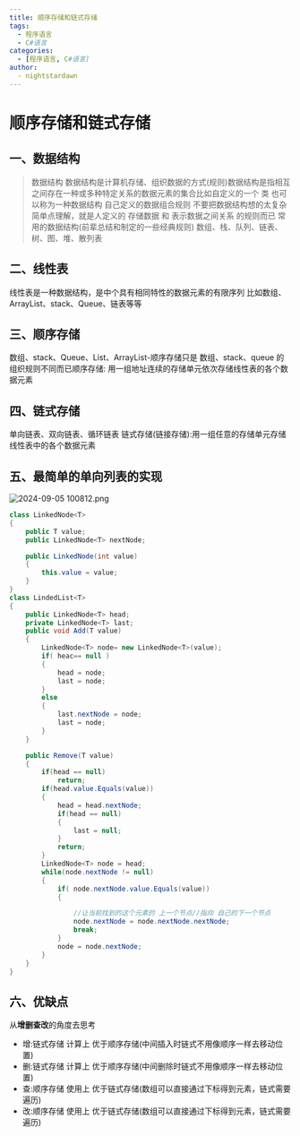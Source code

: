```yaml
---
title: 顺序存储和链式存储
tags:
  - 程序语言
  - C#语言
categories:
  - [程序语言, C#语言]
author:
  - nightstardawn
---
```


# 顺序存储和链式存储

## 一、数据结构

> 数据结构
> 数据结构是计算机存储、组织数据的方式(规则)数据结构是指相互之间存在一种或多种特定关系的数据元素的集合比如自定义的一个 类 也可以称为一种数据结构 自己定义的数据组合规则
> 不要把数据结构想的太复杂简单点理解，就是人定义的 存储数据 和 表示数据之间关系 的规则而已
> 常用的数据结构(前辈总结和制定的一些经典规则)
> 数组、栈、队列、链表、树、图、堆、散列表

## 二、线性表

线性表是一种数据结构，是中个具有相同特性的数据元素的有限序列
比如数组、ArrayList、stack、Queue、链表等等

## 三、顺序存储

数组、stack、Queue、List、ArrayList-顺序存储只是 数组、stack、queue 的 组织规则不同而已顺序存储:
用一组地址连续的存储单元依次存储线性表的各个数据元素

## 四、链式存储

单向链表、双向链表、循环链表
链式存储(链接存储):用一组任意的存储单元存储线性表中的各个数据元素

## 五、最简单的单向列表的实现

![ 2024-09-05 100812.png](https://s2.loli.net/2024/09/05/hNYVdkxGTu7FltC.png)

```cs
class LinkedNode<T>
{
    public T value;
    public LinkedNode<T> nextNode;

    public LinkedNode(int value)
    {
        this.value = value;
    }
}
class LindedList<T>
{
    public LinkedNode<T> head;
    private LinkedNode<T> last;
    public void Add(T value)
    {
        LinkedNode<T> node= new LinkedNode<T>(value);
        if( heac== null )
        {
            head = node;
            last = node;
        }
        else
        {
            last.nextNode = node;
            last = node;
        }
    }

    public Remove(T value)
    {
        if(head == null)
            return;
        if(head.value.Equals(value))
        {
            head = head.nextNode;
            if(head == null)
            {
                last = null;
            }
            return;
        }
        LinkedNode<T> node = head;
        while(node.nextNode != null)
        {
            if( node.nextNode.value.Equals(value))
            {

                //让当前找到的这个元素的 上一个节点//指向 自己的下一个节点
                node.nextNode = node.nextNode.nextNode;
                break;
            }
            node = node.nextNode;
        }
    }
}
```

## 六、优缺点

从**增删查改**的角度去思考

- 增:链式存储 计算上 优于顺序存储(中间插入时链式不用像顺序一样去移动位置)
- 删:链式存储 计算上 优于顺序存储(中间删除时链式不用像顺序一样去移动位置)
- 查:顺序存储 使用上 优于链式存储(数组可以直接通过下标得到元素，链式需要遍历)
- 改:顺序存储 使用上 优于链式存储(数组可以直接通过下标得到元素，链式需要遍历)
